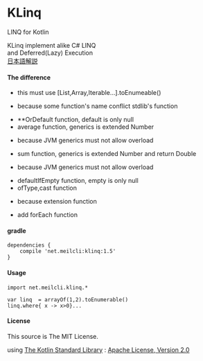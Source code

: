﻿# KLinq
LINQ for Kotlin

KLinq implement alike C# LINQ  
and Deferred(Lazy) Execution  
[日本語解説](http://meilcli.net/project/klinq/)

#### The difference 
- this must use [List,Array,Iterable...].toEnumeable()
 + because some function's name conflict stdlib's function
- **OrDefault function, default is only null
- average function, generics is extended Number
 + because JVM generics must not allow overload
- sum function, generics is extended Number and return Double
 + because JVM generics must not allow overload
- defaultIfEmpty function, empty is only null
- ofType,cast function
 + because extension function
- add forEach function

#### gradle
	dependencies {
		compile 'net.meilcli:klinq:1.5'
	}

#### Usage
	import net.meilcli.klinq.*
	
	var linq  = arrayOf(1,2).toEnumerable()
	linq.where{ x -> x>0}...

#### License

This source is The MIT License.

using [The Kotlin Standard Library](https://github.com/JetBrains/kotlin/tree/master/libraries/stdlib) : [Apache License, Version 2.0](http://www.apache.org/licenses/LICENSE-2.0)
